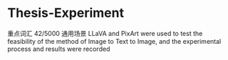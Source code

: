 # Thesis-Experiment
  重点词汇 42/5000 通用场景 LLaVA and PixArt were used to test the feasibility of the method of Image to Text to Image, and the experimental process and results were recorded
